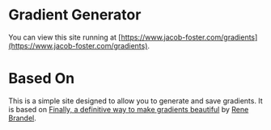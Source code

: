 # Gradient Generator
You can view this site running at [https://www.jacob-foster.com/gradients](https://www.jacob-foster.com/gradients).


# Based On
This is a simple site designed to allow you to generate and save gradients. It is based on [Finally, a definitive way to make gradients beautiful](https://medium.com/the-mvp/finally-a-definitive-way-to-make-gradients-beautiful-6b27af88f5f) by [Rene Brandel](https://medium.com/@renebrandel).